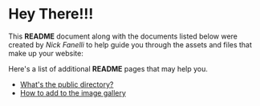 # Hey There!!!

This **README** document along with the documents listed below were created by *Nick Fanelli* to help guide you through the assets and files that make up your website:

Here's a list of additional **README** pages that may help you.
- [What's the public directory?](public/README.md)
- [How to add to the image gallery](public/gallery/README.md)

